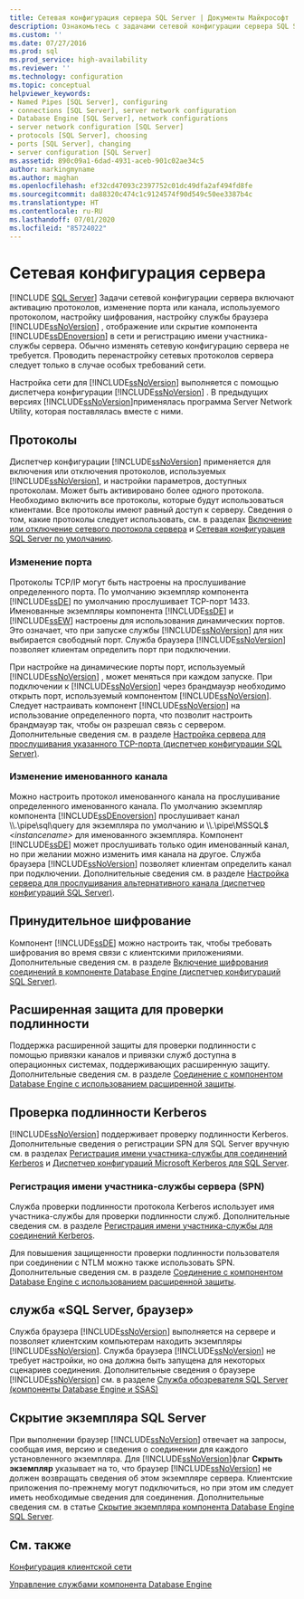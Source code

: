 ```yaml
---
title: Сетевая конфигурация сервера SQL Server | Документы Майкрософт
description: Ознакомьтесь с задачами сетевой конфигурации сервера SQL Server. Просмотрите сведения о включении протоколов, настройке шифрования, регистрации SPN и других действиях.
ms.custom: ''
ms.date: 07/27/2016
ms.prod: sql
ms.prod_service: high-availability
ms.reviewer: ''
ms.technology: configuration
ms.topic: conceptual
helpviewer_keywords:
- Named Pipes [SQL Server], configuring
- connections [SQL Server], server network configuration
- Database Engine [SQL Server], network configurations
- server network configuration [SQL Server]
- protocols [SQL Server], choosing
- ports [SQL Server], changing
- server configuration [SQL Server]
ms.assetid: 890c09a1-6dad-4931-aceb-901c02ae34c5
author: markingmyname
ms.author: maghan
ms.openlocfilehash: ef32cd47093c2397752c01dc49dfa2af494fd8fe
ms.sourcegitcommit: da88320c474c1c9124574f90d549c50ee3387b4c
ms.translationtype: HT
ms.contentlocale: ru-RU
ms.lasthandoff: 07/01/2020
ms.locfileid: "85724022"
---
```

# <a name="server-network-configuration"></a>Сетевая конфигурация сервера
 [!INCLUDE [SQL Server](../../includes/applies-to-version/sqlserver.md)]
  Задачи сетевой конфигурации сервера включают активацию протоколов, изменение порта или канала, используемого протоколом, настройку шифрования, настройку службы браузера [!INCLUDE[ssNoVersion](../../includes/ssnoversion-md.md)] , отображение или скрытие компонента [!INCLUDE[ssDEnoversion](../../includes/ssdenoversion-md.md)] в сети и регистрацию имени участника-службы сервера. Обычно изменять сетевую конфигурацию сервера не требуется. Проводить перенастройку сетевых протоколов сервера следует только в случае особых требований сети.  
  
 Настройка сети для [!INCLUDE[ssNoVersion](../../includes/ssnoversion-md.md)] выполняется с помощью диспетчера конфигурации [!INCLUDE[ssNoVersion](../../includes/ssnoversion-md.md)] . В предыдущих версиях [!INCLUDE[ssNoVersion](../../includes/ssnoversion-md.md)]применялась программа Server Network Utility, которая поставлялась вместе с ними.  
  
## <a name="protocols"></a>Протоколы  
 Диспетчер конфигурации [!INCLUDE[ssNoVersion](../../includes/ssnoversion-md.md)] применяется для включения или отключения протоколов, используемых [!INCLUDE[ssNoVersion](../../includes/ssnoversion-md.md)], и настройки параметров, доступных протоколам. Может быть активировано более одного протокола. Необходимо включить все протоколы, которые будут использоваться клиентами. Все протоколы имеют равный доступ к серверу. Сведения о том, какие протоколы следует использовать, см. в разделах [Включение или отключение сетевого протокола сервера](../../database-engine/configure-windows/enable-or-disable-a-server-network-protocol.md) и [Сетевая конфигурация SQL Server по умолчанию](../../database-engine/configure-windows/default-sql-server-network-protocol-configuration.md).  
  
### <a name="changing-a-port"></a>Изменение порта  
 Протоколы TCP/IP могут быть настроены на прослушивание определенного порта. По умолчанию экземпляр компонента [!INCLUDE[ssDE](../../includes/ssde-md.md)] по умолчанию прослушивает TCP-порт 1433. Именованные экземпляры компонента [!INCLUDE[ssDE](../../includes/ssde-md.md)] и [!INCLUDE[ssEW](../../includes/ssew-md.md)] настроены для использования динамических портов. Это означает, что при запуске службы [!INCLUDE[ssNoVersion](../../includes/ssnoversion-md.md)] для них выбирается свободный порт. Служба браузера [!INCLUDE[ssNoVersion](../../includes/ssnoversion-md.md)] позволяет клиентам определить порт при подключении.  
  
 При настройке на динамические порты порт, используемый [!INCLUDE[ssNoVersion](../../includes/ssnoversion-md.md)] , может меняться при каждом запуске. При подключении к [!INCLUDE[ssNoVersion](../../includes/ssnoversion-md.md)] через брандмауэр необходимо открыть порт, используемый компонентом [!INCLUDE[ssNoVersion](../../includes/ssnoversion-md.md)]. Следует настраивать компонент [!INCLUDE[ssNoVersion](../../includes/ssnoversion-md.md)] на использование определенного порта, что позволит настроить брандмауэр так, чтобы он разрешал связь с сервером. Дополнительные сведения см. в разделе [Настройка сервера для прослушивания указанного TCP-порта (диспетчер конфигурации SQL Server)](../../database-engine/configure-windows/configure-a-server-to-listen-on-a-specific-tcp-port.md).  
  
### <a name="changing-a-named-pipe"></a>Изменение именованного канала  
 Можно настроить протокол именованного канала на прослушивание определенного именованного канала. По умолчанию экземпляр компонента [!INCLUDE[ssDEnoversion](../../includes/ssdenoversion-md.md)] прослушивает канал \\\\.\pipe\sql\query для экземпляра по умолчанию и \\\\.\pipe\MSSQL$ *\<instancename>* для именованного экземпляра. Компонент [!INCLUDE[ssDE](../../includes/ssde-md.md)] может прослушивать только один именованный канал, но при желании можно изменить имя канала на другое. Служба браузера [!INCLUDE[ssNoVersion](../../includes/ssnoversion-md.md)] позволяет клиентам определить канал при подключении. Дополнительные сведения см. в разделе [Настройка сервера для прослушивания альтернативного канала (диспетчер конфигураций SQL Server)](../../database-engine/configure-windows/configure-a-server-to-listen-on-an-alternate-pipe.md).  
  
## <a name="force-encryption"></a>Принудительное шифрование  
 Компонент [!INCLUDE[ssDE](../../includes/ssde-md.md)] можно настроить так, чтобы требовать шифрования во время связи с клиентскими приложениями. Дополнительные сведения см. в разделе [Включение шифрования соединений в компоненте Database Engine (диспетчер конфигураций SQL Server)](../../database-engine/configure-windows/enable-encrypted-connections-to-the-database-engine.md).  
  
## <a name="extended-protection-for-authentication"></a>Расширенная защита для проверки подлинности  
 Поддержка расширенной защиты для проверки подлинности с помощью привязки каналов и привязки служб доступна в операционных системах, поддерживающих расширенную защиту. Дополнительные сведения см. в разделе [Соединение с компонентом Database Engine с использованием расширенной защиты](../../database-engine/configure-windows/connect-to-the-database-engine-using-extended-protection.md).  
  
## <a name="authenticating-by-using-kerberos"></a>Проверка подлинности Kerberos  
 [!INCLUDE[ssNoVersion](../../includes/ssnoversion-md.md)] поддерживает проверку подлинности Kerberos. Дополнительные сведения о регистрации SPN для SQL Server вручную см. в разделах [Регистрация имени участника-службы для соединений Kerberos](../../database-engine/configure-windows/register-a-service-principal-name-for-kerberos-connections.md) и [Диспетчер конфигураций Microsoft Kerberos для SQL Server](https://www.microsoft.com/download/details.aspx?id=39046).  
  
### <a name="registering-a-server-principal-name-spn"></a>Регистрация имени участника-службы сервера (SPN)  
 Служба проверки подлинности протокола Kerberos использует имя участника-службы для проверки подлинности служб. Дополнительные сведения см. в разделе [Регистрация имени участника-службы для соединений Kerberos](../../database-engine/configure-windows/register-a-service-principal-name-for-kerberos-connections.md).  
  
 Для повышения защищенности проверки подлинности пользователя при соединении с NTLM можно также использовать SPN. Дополнительные сведения см. в разделе [Соединение с компонентом Database Engine с использованием расширенной защиты](../../database-engine/configure-windows/connect-to-the-database-engine-using-extended-protection.md).  
  
## <a name="sql-server-browser-service"></a>служба «SQL Server, браузер»  
 Служба браузера [!INCLUDE[ssNoVersion](../../includes/ssnoversion-md.md)] выполняется на сервере и позволяет клиентским компьютерам находить экземпляры [!INCLUDE[ssNoVersion](../../includes/ssnoversion-md.md)]. Служба браузера [!INCLUDE[ssNoVersion](../../includes/ssnoversion-md.md)] не требует настройки, но она должна быть запущена для некоторых сценариев соединения. Дополнительные сведения о браузере [!INCLUDE[ssNoVersion](../../includes/ssnoversion-md.md)] см. в разделе [Служба обозревателя SQL Server (компоненты Database Engine и SSAS)](../../database-engine/configure-windows/sql-server-browser-service-database-engine-and-ssas.md)  
  
## <a name="hiding-sql-server"></a>Скрытие экземпляра SQL Server  
 При выполнении браузер [!INCLUDE[ssNoVersion](../../includes/ssnoversion-md.md)] отвечает на запросы, сообщая имя, версию и сведения о соединении для каждого установленного экземпляра. Для [!INCLUDE[ssNoVersion](../../includes/ssnoversion-md.md)]флаг **Скрыть экземпляр** указывает на то, что браузер [!INCLUDE[ssNoVersion](../../includes/ssnoversion-md.md)] не должен возвращать сведения об этом экземпляре сервера. Клиентские приложения по-прежнему могут подключиться, но при этом им следует иметь необходимые сведения для соединения. Дополнительные сведения см. в статье [Скрытие экземпляра компонента Database Engine SQL Server](../../database-engine/configure-windows/hide-an-instance-of-sql-server-database-engine.md).  
  
## <a name="related-content"></a>См. также  
 [Конфигурация клиентской сети](../../database-engine/configure-windows/client-network-configuration.md)  
  
 [Управление службами компонента Database Engine](../../database-engine/configure-windows/manage-the-database-engine-services.md)  
  
  
